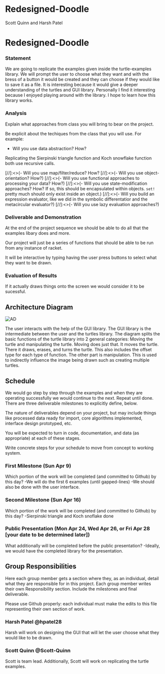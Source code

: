 # Redesigned-Doodle
 Scott Quinn and Harsh Patel
# Redesigned-Doodle

### Statement

We are going to replicate the examples given inside the turtle-examples library. We will prompt the user to choose what they want and with the bress of a button it would be created and they can choose if they would like to save it as a file. It is interesting because it would give a deeper understanding of the turtles and GUI library. Personally I find it interesting because I enjoyed playing around with the library. I hope to learn how this library works. 

### Analysis
Explain what approaches from class you will bring to bear on the project.

Be explicit about the techiques from the class that you will use. For example:

- Will you use data abstraction? How?

Replicating the Sierpinski triangle function and Koch snowflake function both use recursive calls.

[//]:<>(- Will you use map/filter/reduce? How? 
[//]:<>(- Will you use object-orientation? How?)
[//]:<>(- Will you use functional approaches to processing your data? How?)
[//]:<>(- Will you use state-modification approaches? How? If so, this should be encapsulated within objects. `set!` pretty much should only exist inside an object.)
[//]:<>(- Will you build an expression evaluator, like we did in the symbolic differentatior and the metacircular evaluator?)
[//]:<>(- Will you use lazy evaluation approaches?)





### Deliverable and Demonstration

At the end of the project sequence we should be able to do all that the examples libary does and more.


Our project will just be a series of functions that should be able to be run from any instance of racket.



It will be interactive by typing having the user press buttons to select what they want to be drawn.

### Evaluation of Results

If it actually draws things onto the screen we would consider it to be sucessful.

## Architecture Diagram
![AD](/AD.png?raw=true"AD")

The user interacts with the help of the GUI library. The GUI library is the intermediate between the user and the turtles library.
The diagram splits the basic functions of the turtle library into 2 general categories: Moving the turtle and manipulating the turtle. Moving does just that. It moves the turtle. There it draws, erases, and turns the turtle. This also includes the offset type for each type of function. The other part is manipulation. This is used to indirectly influence the image being drawn such as creating multiple turtles. 

## Schedule
We would go step by step through the examples and when they are operating successfully we would continue to the next. Repeat until done.
There are three deliverable milestones to explicitly define, below.

The nature of deliverables depend on your project, but may include things like processed data ready for import, core algorithms implemented, interface design prototyped, etc. 

You will be expected to turn in code, documentation, and data (as appropriate) at each of these stages.

Write concrete steps for your schedule to move from concept to working system. 

### First Milestone (Sun Apr 9)
Which portion of the work will be completed (and committed to Github) by this day? 
-We will do the first 6 examples (until gapped-lines)
-We should also be done with the user interface.

### Second Milestone (Sun Apr 16)
Which portion of the work will be completed (and committed to Github) by this day? 
-Sierpinski triangle and Koch snoflake done 

### Public Presentation (Mon Apr 24, Wed Apr 26, or Fri Apr 28 [your date to be determined later])
What additionally will be completed before the public presentation?
-Ideally, we would have the completed library for the presentation.

## Group Responsibilities
Here each group member gets a section where they, as an individual, detail what they are responsible for in this project. Each group member writes their own Responsibility section. Include the milestones and final deliverable.

Please use Github properly: each individual must make the edits to this file representing their own section of work.

### Harsh Patel @hpatel28
Harsh will work on designing the GUI that will let the user choose what they would like to be drawn.

### Scott Quinn @Scott-Quinn
Scott is team lead. Additionally, Scott will work on replicating the turtle examples.
